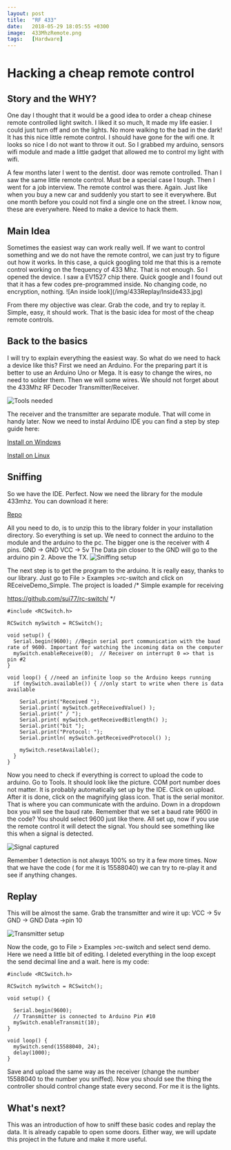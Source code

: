 ```yaml
---
layout: post
title:  "RF 433"
date:   2018-05-29 18:05:55 +0300
image:  433MhzRemote.png
tags:   [Hardware]
---
```

<h1>Hacking a cheap remote control</h1>
<h2>Story and the WHY?</h2>

One day I thought that it would be a good idea to order a cheap chinese remote controlled  light switch. I liked it so much, It made my life easier. I could just turn off and on the lights. No more walking to the bad in the dark! It has this nice little remote control. I should have gone for the wifi one. It looks so nice I do not want to throw it out. So I grabbed my arduino, sensors wifi module and made a little gadget that allowed me to control my light with wifi. 

A few months later I went to the dentist. door was remote controlled. Than I saw the same little remote control. Must be a special case I tough. Then I went for a job interview. The remote control was there. Again. Just like when you buy a new car and suddenly you start to see it everywhere. But one month before you could not find a single one on the street. I know now, these are everywhere. Need to make a device to hack them. 

<h2>Main Idea</h2>
Sometimes the easiest way can work really well. If we want to control something and we do not have the remote control, we can just try to figure out how it works. In this case, a quick googling told me that this is a remote control working on the frequency of 433 Mhz. That is not enough. So I opened the device. I saw a EV1527 chip there. Quick google and I found out that it has a few codes pre-programmed inside. No changing code, no encryption, nothing.
![An inside look](/img/433Replay/Inside433.jpg)

From there my objective was clear. Grab the code, and try to replay it. Simple, easy, it should work. That is the basic idea for most of the cheap remote controls.


<h2>Back to the basics</h2>
I will try to explain everything the easiest way. So what do we need to hack a device like this? First we need an Arduino. For the preparing part it is better to use an Arduino Uno or Mega. It is easy to change the wires, no need to solder them. Then we will some wires. We should not forget about the 433Mhz RF Decoder Transmitter/Receiver.

![Tools needed](/img/433Replay/ArduinoAndTools.jpg)

The receiver and the transmitter are separate module. That will come in handy later.
Now we need to instal Arduino IDE you can find a step by step guide here:

[Install on Windows](https://www.arduino.cc/en/Guide/Windows)

[Install on Linux](https://www.arduino.cc/en/Guide/linux)

<h2>Sniffing</h2>

So we have the IDE. Perfect. Now we  need the library for the module 433mhz. You can download it here: 

[Repo](https://github.com/sui77/rc-switch/)

All you need to do, is to unzip this to the library folder in your installation directory.
So everything is set up. We need to connect the arduino to the module and the arduino to the pc.  The bigger one is the receiver with 4 pins. GND -> GND VCC → 5v  The Data pin closer to the GND will go to the arduino pin 2. Above the TX.
![Sniffing setup](/img/433Replay/sniffer.jpg)

The next step is to get the program to the arduino. It is really easy, thanks to our library. Just go to File > Examples >rc-switch and click on REceiveDemo_Simple. The project is loaded
/*
  Simple example for receiving
 
  https://github.com/sui77/rc-switch/
*/
```
#include <RCSwitch.h>

RCSwitch mySwitch = RCSwitch(); 

void setup() {
  Serial.begin(9600); //Begin serial port communication with the baud rate of 9600. Important for watching the incoming data on the computer
  mySwitch.enableReceive(0);  // Receiver on interrupt 0 => that is pin #2
}

void loop() { //need an infinite loop so the Arduino keeps running
  if (mySwitch.available()) { //only start to write when there is data available
    
    Serial.print("Received ");  
    Serial.print( mySwitch.getReceivedValue() ); 
    Serial.print(" / ");
    Serial.print( mySwitch.getReceivedBitlength() );
    Serial.print("bit ");
    Serial.print("Protocol: ");
    Serial.println( mySwitch.getReceivedProtocol() );

    mySwitch.resetAvailable();
  }
}
```

Now you need to check if everything is correct to upload the code to arduino. Go to Tools. It should look like the picture. COM port number does not matter. It is probably automatically set up by the IDE. Click on upload. After it is done, click on the magnifying glass icon. That is the serial monitor. That is where you can communicate with the arduino. Down in a dropdown box you will see the baud rate. Remember that we set a baud rate 9600 in the code? You should select 9600 just like there. All set up, now if you use the remote control it will detect the signal. You should see something like this when a signal is detected.

![Signal captured](/img/433Replay/serialmonitor.PNG)

Remember 1 detection is not always 100% so try it a few more times. Now that we have the code ( for me it is 15588040) we can try to re-play it and see if anything changes. 

<h2>Replay</h2>
This will be almost the same. Grab the transmitter and wire it up: VCC -> 5v GND -> GND Data ->pin 10

![Transmitter setup](/img/433Replay/transmitter.jpg)

Now the code, go to File > Examples >rc-switch and select send demo. Here we need a little bit of editing. I deleted everything in the loop except the send decimal line and a wait. here is my code:
```
#include <RCSwitch.h>

RCSwitch mySwitch = RCSwitch();

void setup() {

  Serial.begin(9600);
  // Transmitter is connected to Arduino Pin #10  
  mySwitch.enableTransmit(10);
}

void loop() {
  mySwitch.send(15588040, 24);
  delay(1000);  
}
```
Save and upload the same way as the receiver (change the number 15588040 to the number you sniffed). Now you should see the thing the controller should control change state every second. For me it is the lights.

<h2>What's next?</h2> 

This was an introduction of how to sniff these basic codes and replay the data. It is already capable to open some doors. Either way, we will update this project in the future and make it more useful.
